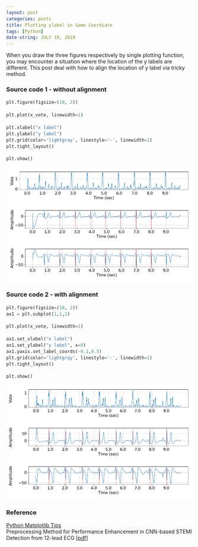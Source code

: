 ```yaml
---
layout: post
categories: posts
title: Plotting ylabel in Same Coordiate
tags: [Python]
date-string: JULY 18, 2019
---
```


When you draw the three figures respectively by single plotting function, you may encounter a situation where the location of the y labels are different. This post deal with how to align the location of y label via tricky method.

### Source code 1 - without alignment

``` python
plt.figure(figsize=(10, 2))

plt.plot(x_vote, linewidth=1)

plt.xlabel("x label")
plt.ylabel("y label")
plt.grid(color='lightgray', linestyle='-', linewidth=1)
plt.tight_layout()

plt.show()
```

<center>
    <div>
        <img src="/images/2019-07-18/qrs_voted.png"><br>
        <img src="/images/2019-07-18/qrs_lead_i.png"><br>
        <img src="/images/2019-07-18/qrs_lead_avr.png">
    </div>
</center>

### Source code 2 - with alignment

``` python
plt.figure(figsize=(10, 2))
ax1 = plt.subplot(1,1,1)

plt.plot(x_vote, linewidth=1)

ax1.set_xlabel("x label")
ax1.set_ylabel("y label", x=0)
ax1.yaxis.set_label_coords(-0.1,0.5)
plt.grid(color='lightgray', linestyle='-', linewidth=1)
plt.tight_layout()

plt.show()
```

<center>
    <div>
        <img src="/images/2019-07-18/align_qrs_voted.png"><br>
        <img src="/images/2019-07-18/align_qrs_lead_i.png"><br>
        <img src="/images/2019-07-18/align_qrs_lead_avr.png">
    </div>
</center>

### Reference
<a href="https://pythonmatplotlibtips.blogspot.com/2017/10/how-to-arrange-two-ylabels-using-python.html">Python Matplotlib Tips</a><br>
Preprocessing Method for Performance Enhancement in CNN-based STEMI Detection from 12-lead ECG <a href="https://ieeexplore.ieee.org/stamp/stamp.jsp?tp=&arnumber=8771175">[pdf]</a>
